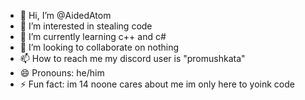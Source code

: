 - 👋 Hi, I’m @AidedAtom
- 👀 I’m interested in stealing code
- 🌱 I’m currently learning c++ and c#
- 💞️ I’m looking to collaborate on nothing
- 📫 How to reach me my discord user is "promushkata"
- 😄 Pronouns: he/him
- ⚡ Fun fact: im 14 noone cares about me im only here to yoink code

<!---
AidedAtom/AidedAtom is a ✨ special ✨ repository because its `README.md` (this file) appears on your GitHub profile.
You can click the Preview link to take a look at your changes.
--->
